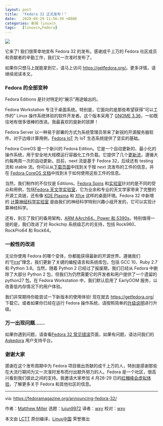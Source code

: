 ```yaml
---
layout: post
title:	"Fedora 32 正式发布！"
date:	2020-04-29 11:56:39 +0800 
categories:	新闻 linuxcn 
tags:	[linuxcn,Fedora]
---
```



![](/Asserts/Images//attachment/album/202004/29/115643ltjbzvnfyw5be5ee.png)


它来了! 我们很荣幸地宣布 Fedora 32 的发布。感谢成千上万的 Fedora 社区成员和贡献者的辛勤工作，我们又一次准时发布了。


如果你只想马上就能拿到它，请马上访问 <https://getfedora.org/>。更多详情，请继续阅读本文。


### Fedora 的全部变种


Fedora Editions 是针对特定的“展示”用途输出的。


Fedora Workstation 专注于桌面系统。特别是，它面向的是那些希望获得“可以工作的” Linux 操作系统体验的软件开发者。这个版本采用了 [GNOME 3.36](https://www.gnome.org/news/2020/03/gnome-3-36-released/)，一如既往地有很多很棒的改进。我最喜欢的是新的锁屏！


Fedora Server 以一种易于部署的方式为系统管理员带来了新锐的开源服务器软件。对于边缘计算用例，[Fedora IoT](https://iot.fedoraproject.org/) 为 IoT 生态系统提供了坚实的基础。


Fedora CoreOS 是一个新兴的 Fedora Edition。它是一个自动更新的、最小化的操作系统，用于安全地大规模运行容器化工作负载。它提供了几个[更新流](https://docs.fedoraproject.org/en-US/fedora-coreos/update-streams/)，遵循大约每两周一次的自动更新。目前，next 流是基于 Fedora 32，后续还有 testing 流和 stable 流。你可以从[下载页面](https://getfedora.org/en/coreos/download?stream=next)中找到关于按 next 流发布的工件的信息，并在 [Fedora CoreOS 文档](https://docs.fedoraproject.org/en-US/fedora-coreos/getting-started/)中找到关于如何使用这些工件的信息。


当然，我们制作的不仅仅是 Editions。[Fedora Spins](https://spins.fedoraproject.org/) 和[实验室](https://labs.fedoraproject.org/)针对的是不同的受众和用例，包括[Fedora 天文学实验室](https://labs.fedoraproject.org/en/astronomy/)，它为业余和专业的天文学家带来了完整的开源工具链，还有像 [KDE Plasma](https://spins.fedoraproject.org/en/kde/) 和 [Xfce](https://spins.fedoraproject.org/en/xfce/) 这样的桌面环境。Fedora 32 中新增的 [计算神经科学实验室](https://labs.fedoraproject.org/en/comp-neuro) 是由我们的神经科学特别兴趣小组开发的，它可以实现计算神经科学。


还有，别忘了我们的备用架构，[ARM AArch64、Power 和 S390x](https://alt.fedoraproject.org/alt/)。特别值得一提的是，我们改进了对 Rockchip 系统级芯片的支持，包括 Rock960、RockPro64 和 Rock64。


### 一般性的改进


无论你使用 Fedora 的哪个变体，你都能获得最新的开源世界。遵循我们的“[First](https://docs.fedoraproject.org/en-US/project/#_first)”理念，我们更新了关键的编程语言和系统库包，包括 GCC 10、Ruby 2.7 和 Python 3.8。当然，随着 Python 2 已经过了报废期，我们已经从 Fedora 中删除了大部分 Python 2 包，但我们为仍然需要它的开发者和用户提供了一个遗留的 python27 包。在 Fedora Workstation 中，我们默认启用了 EarlyOOM 服务，以改善低内存情况下的用户体验。


我们非常期待你能尝试一下新版本的使用体验! 现在就去 <https://getfedora.org/> 下载它。或者如果你已经在运行 Fedora 操作系统，请按照简单的[升级说明](https://docs.fedoraproject.org/en-US/quick-docs/upgrading/)进行升级。


### 万一出现问题……


如果你遇到问题，请查看[Fedora 32 常见错误](https://fedoraproject.org/wiki/Common_F32_bugs)页面，如果有问题，请访问我们的 [Askedora](http://ask.fedoraproject.org) 用户支持平台。


### 谢谢大家


感谢在这个发布周期中为 Fedora 项目做出贡献的成千上万的人，特别是感谢那些在大流行期间为又一次准时发布而付出额外努力的人。Fedora 是一个社区，很高兴看到我们彼此之间的支持。我邀请大家参加 4 月28-29 日的[红帽峰会虚拟体验](https://www.redhat.com/en/summit)，了解更多关于 Fedora 和其他社区的信息。




---


via: <https://fedoramagazine.org/announcing-fedora-32/>


作者：[Matthew Miller](https://fedoramagazine.org/author/mattdm/) 选题：[lujun9972](https://github.com/lujun9972) 译者：[wxy](https://github.com/wxy) 校对：[wxy](https://github.com/wxy)


本文由 [LCTT](https://github.com/LCTT/TranslateProject) 原创编译，[Linux中国](https://linux.cn/) 荣誉推出
